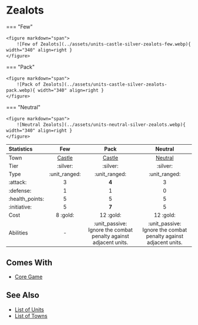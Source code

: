 # Zealots

=== "Few"

    <figure markdown="span">
        ![Few of Zealots](../assets/units-castle-silver-zealots-few.webp){ width="340" align=right }
    </figure>

=== "Pack"

    <figure markdown="span">
        ![Pack of Zealots](../assets/units-castle-silver-zealots-pack.webp){ width="340" align=right }
    </figure>

=== "Neutral"

    <figure markdown="span">
        ![Neutral Zealots](../assets/units-neutral-silver-zealots.webp){ width="340" align=right }
    </figure>


| Statistics | Few | Pack | Neutral |
| :--- | :---: | :---: | :---: |
| Town | [Castle](../towns/castle.md) | [Castle](../towns/castle.md) | [Neutral](../towns/neutral.md) |
| Tier | :silver: | :silver: | :silver: |
| Type | :unit_ranged: | :unit_ranged: | :unit_ranged: |
| :attack: | 3 | **4** | 3 |
| :defense: | 1 | 1 | 0 |
| :health_points: | 5 | 5 | 5 |
| :initiative: | 5 | **7** | 5 |
| Cost | 8 :gold: | 12 :gold: | 12 :gold: |
| Abilities | - | :unit_passive: Ignore the combat penalty against adjacent units. | :unit_passive: Ignore the combat penalty against adjacent units. |


## Comes With

- [Core Game](../content.md)


## See Also

- [List of Units](index.md)
- [List of Towns](../towns/index.md)